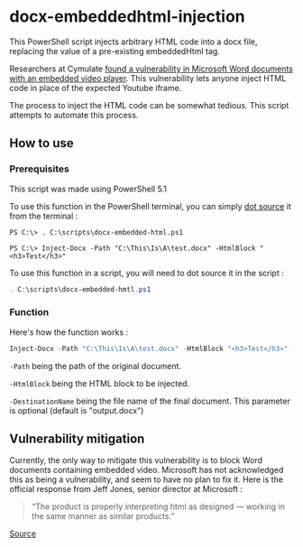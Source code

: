 # docx-embeddedhtml-injection
This PowerShell script injects arbitrary HTML code into a docx file, replacing the value of a pre-existing embeddedHtml tag.

Researchers at Cymulate [found a vulnerability in Microsoft Word documents with an embedded video player](https://blog.cymulate.com/abusing-microsoft-office-online-video). This vulnerability lets anyone inject HTML code in place of the expected Youtube iframe.

The process to inject the HTML code can be somewhat tedious. This script attempts to automate this process.

## How to use
### Prerequisites

This script was made using PowerShell 5.1

To use this function in the PowerShell terminal, you can simply [dot source](https://ss64.com/ps/source.html) it from the terminal :

```
PS C:\> . C:\scripts\docx-embedded-html.ps1

PS C:\> Inject-Docx -Path "C:\This\Is\A\test.docx" -HtmlBlock "<h3>Test</h3>"
```

To use this function in a script, you will need to dot source it in the script :
```powershell
. C:\scripts\docx-embedded-hmtl.ps1
```

### Function
Here's how the function works :
```powershell
Inject-Docx -Path "C:\This\Is\A\test.docx" -HtmlBlock "<h3>Test</h3>" -DestinationName "destination.docx"
```
`-Path` being the path of the original document.

`-HtmlBlock` being the HTML block to be injected.

`-DestinationName` being the file name of the final document. This parameter is optional (default is "output.docx")

## Vulnerability mitigation

Currently, the only way to mitigate this vulnerability is to block Word documents containing embedded video. Microsoft has not acknowledged this as being a vulnerability, and seem to have no plan to fix it. Here is the official response from Jeff Jones, senior director at Microsoft :

>“The product is properly interpreting html as designed — working in the same manner as similar products.”

[Source](https://www.scmagazine.com/home/security-news/researchers-report-vulnerability-in-microsoft-words-online-video-feature/)

